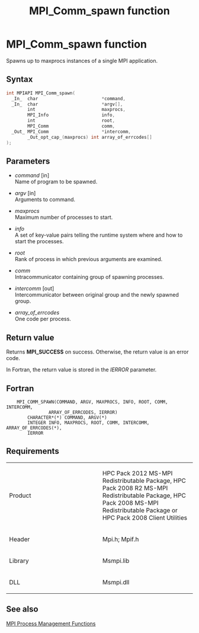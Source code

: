 ﻿---
title: MPI_Comm_spawn function
TOCTitle: MPI_Comm_spawn function
ms:assetid: 99eaf029-0e82-4548-8132-eb8047cafc26
ms:mtpsurl: https://msdn.microsoft.com/en-us/library/Dn473284(v=VS.85)
ms:contentKeyID: 59360830
ms.date: 03/28/2018
mtps_version: v=VS.85
f1_keywords:
- MPI_COMM_SPAWN
- mpif/MPI_Comm_spawn
- mpi/MPI_COMM_SPAWN
dev_langs:
- C++
- C
---

# MPI\_Comm\_spawn function

Spawns up to maxprocs instances of a single MPI application.

## Syntax

``` c++
int MPIAPI MPI_Comm_spawn(
  _In_  char                        *command,
  _In_  char                        *argv[],
        int                         maxprocs,
        MPI_Info                    info,
        int                         root,
        MPI_Comm                    comm,
  _Out_ MPI_Comm                    *intercomm,
        _Out_opt_cap_(maxprocs) int array_of_errcodes[]
);
```

## Parameters

  - *command* \[in\]  
    Name of program to be spawned.

  - *argv* \[in\]  
    Arguments to command.

  - *maxprocs*  
    Maximum number of processes to start.

  - *info*  
    A set of key-value pairs telling the runtime system where and how to start the processes.

  - *root*  
    Rank of process in which previous arguments are examined.

  - *comm*  
    Intracommunicator containing group of spawning processes.

  - *intercomm* \[out\]  
    Intercommunicator between original group and the newly spawned group.

  - *array\_of\_errcodes*  
    One code per process.

## Return value

Returns **MPI\_SUCCESS** on success. Otherwise, the return value is an error code.

In Fortran, the return value is stored in the *IERROR* parameter.

## Fortran

``` FORTRAN
    MPI_COMM_SPAWN(COMMAND, ARGV, MAXPROCS, INFO, ROOT, COMM, INTERCOMM,
                ARRAY_OF_ERRCODES, IERROR)
        CHARACTER*(*) COMMAND, ARGV(*)
        INTEGER INFO, MAXPROCS, ROOT, COMM, INTERCOMM, ARRAY_OF_ERRCODES(*),
        IERROR
```

## Requirements

<table>
<colgroup>
<col style="width: 50%" />
<col style="width: 50%" />
</colgroup>
<tbody>
<tr class="odd">
<td><p>Product</p></td>
<td><p>HPC Pack 2012 MS-MPI Redistributable Package, HPC Pack 2008 R2 MS-MPI Redistributable Package, HPC Pack 2008 MS-MPI Redistributable Package or HPC Pack 2008 Client Utilities</p></td>
</tr>
<tr class="even">
<td><p>Header</p></td>
<td>Mpi.h;
Mpif.h</td>
</tr>
<tr class="odd">
<td><p>Library</p></td>
<td>Msmpi.lib</td>
</tr>
<tr class="even">
<td><p>DLL</p></td>
<td>Msmpi.dll</td>
</tr>
</tbody>
</table>


## See also

[MPI Process Management Functions](mpi-process-management-functions.md)

